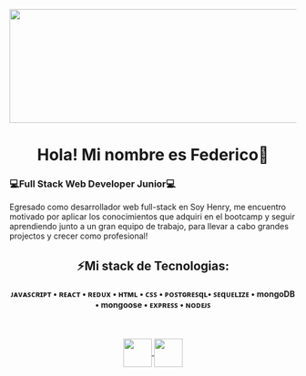 <p align="center">
  <img height="200" width= "1000" src="http://www.cienciamx.com/images/aic/tecnologia/tics/banner-bad-smells-programacion.jpg" />
</p>

<h1 align="center">Hola! Mi nombre es Federico🤘</h1>
<h3>💻Full Stack Web Developer Junior💻</h3>
<div>
<p> Egresado como desarrollador web full-stack en Soy Henry, me encuentro motivado por aplicar los conocimientos que adquiri en el bootcamp y seguir aprendiendo junto a un gran equipo de trabajo, para llevar a cabo grandes projectos y crecer como profesional!</p>
</div>  
<h2 align="center"> ⚡Mi stack de Tecnologias: </h2> 
 
<h4 align="center">  ᴊᴀᴠᴀꜱᴄʀɪᴘᴛ • ʀᴇᴀᴄᴛ • ʀᴇᴅᴜx •  ʜᴛᴍʟ • ᴄꜱꜱ • ᴘᴏꜱᴛɢʀᴇꜱqʟ• ꜱᴇqᴜᴇʟɪᴢᴇ • mongoDB • mongoose • ᴇxᴘʀᴇꜱꜱ • ɴᴏᴅᴇᴊꜱ  </h4>


<br/>
<p align="center">
    <a href="https://www.linkedin.com/in/federico-villalba-dev/">
      <img align="center" src="https://i.imgur.com/pSEI8t9.png" height="50" width="50" />
    </a>
    <a href="mailto:f.gabrielvillalba@gmail.com">
      <img align="center" src="https://cdn.worldvectorlogo.com/logos/gmail-icon-2.svg" height="50" width="50" />
    </a>
<p/>

